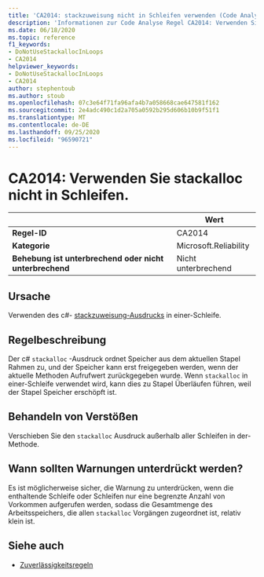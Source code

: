 ```yaml
---
title: 'CA2014: stackzuweisung nicht in Schleifen verwenden (Code Analyse)'
description: 'Informationen zur Code Analyse Regel CA2014: Verwenden Sie stackzuzugsc nicht in Schleifen'
ms.date: 06/18/2020
ms.topic: reference
f1_keywords:
- DoNotUseStackallocInLoops
- CA2014
helpviewer_keywords:
- DoNotUseStackallocInLoops
- CA2014
author: stephentoub
ms.author: stoub
ms.openlocfilehash: 07c3e64f71fa96afa4b7a058668cae647581f162
ms.sourcegitcommit: 2e4adc490c1d2a705a0592b295d606b10b9f51f1
ms.translationtype: MT
ms.contentlocale: de-DE
ms.lasthandoff: 09/25/2020
ms.locfileid: "96590721"
---
```

# <a name="ca2014-do-not-use-stackalloc-in-loops"></a>CA2014: Verwenden Sie stackalloc nicht in Schleifen.

| | Wert |
|-|-|
| **Regel-ID** |CA2014|
| **Kategorie** |Microsoft.Reliability|
| **Behebung ist unterbrechend oder nicht unterbrechend** |Nicht unterbrechend|

## <a name="cause"></a>Ursache

Verwenden des c#- [stackzuweisung-Ausdrucks](../../../csharp/language-reference/operators/stackalloc.md) in einer-Schleife.

## <a name="rule-description"></a>Regelbeschreibung

Der c# `stackalloc` -Ausdruck ordnet Speicher aus dem aktuellen Stapel Rahmen zu, und der Speicher kann erst freigegeben werden, wenn der aktuelle Methoden Aufrufwert zurückgegeben wurde. Wenn `stackalloc` in einer-Schleife verwendet wird, kann dies zu Stapel Überläufen führen, weil der Stapel Speicher erschöpft ist.

## <a name="how-to-fix-violations"></a>Behandeln von Verstößen

Verschieben Sie den `stackalloc` Ausdruck außerhalb aller Schleifen in der-Methode.

## <a name="when-to-suppress-warnings"></a>Wann sollten Warnungen unterdrückt werden?

Es ist möglicherweise sicher, die Warnung zu unterdrücken, wenn die enthaltende Schleife oder Schleifen nur eine begrenzte Anzahl von Vorkommen aufgerufen werden, sodass die Gesamtmenge des Arbeitsspeichers, die allen `stackalloc` Vorgängen zugeordnet ist, relativ klein ist.

## <a name="see-also"></a>Siehe auch

- [Zuverlässigkeitsregeln](reliability-warnings.md)

